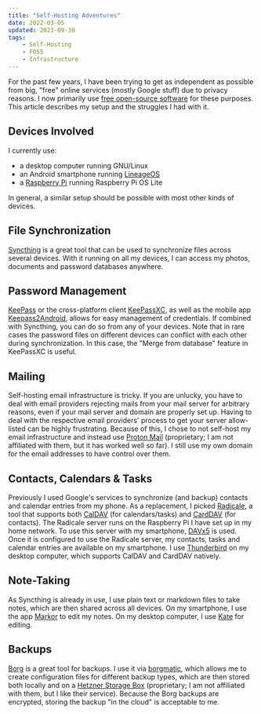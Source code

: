 ```yaml
---
title: "Self-Hosting Adventures"
date: 2022-03-05
updated: 2023-09-30
tags:
    - Self-Hosting
    - FOSS
    - Infrastructure
---
```


For the past few years, I have been trying to get as independent as possible from big, "free" online services (mostly Google stuff) due to privacy reasons. I now primarily use [free open-source software](https://en.wikipedia.org/wiki/Free_and_open-source_software) for these purposes.
This article describes my setup and the struggles I had with it.

<!-- more -->

## Devices Involved

I currently use:

-   a desktop computer running GNU/Linux
-   an Android smartphone running [LineageOS](https://lineageos.org/)
-   a [Raspberry Pi](https://www.raspberrypi.com) running Raspberry Pi OS Lite

In general, a similar setup should be possible with most other kinds of devices.

## File Synchronization

[Syncthing](https://syncthing.net/) is a great tool that can be used to synchronize files across several devices. With it running on all my devices, I can access my photos, documents and password databases anywhere.

## Password Management

[KeePass](https://keepass.info/) or the cross-platform client [KeePassXC](https://keepassxc.org/), as well as the mobile app [Keepass2Android](https://github.com/PhilippC/keepass2android), allows for easy management of credentials.
If combined with Syncthing, you can do so from any of your devices. Note that in rare cases the password files on different devices can conflict with each other during synchronization. In this case, the "Merge from database" feature in KeePassXC is useful.

## Mailing

Self-hosting email infrastructure is tricky. If you are unlucky, you have to deal with email providers rejecting mails from your mail server for arbitrary reasons, even if your mail server and domain are properly set up. Having to deal with the respective email providers' process to get your server allow-listed can be highly frustrating.
Because of this, I chose to not self-host my email infrastructure and instead use [Proton Mail](https://proton.me/mail) (proprietary; I am not affiliated with them, but it has worked well so far).
I still use my own domain for the email addresses to have control over them.

## Contacts, Calendars & Tasks

Previously I used Google's services to synchronize (and backup) contacts and calendar entries from my phone.
As a replacement, I picked [Radicale](https://radicale.org), a tool that supports both [CalDAV](https://en.wikipedia.org/wiki/CalDAV) (for calendars/tasks) and [CardDAV](https://en.wikipedia.org/wiki/CardDAV) (for contacts). The Radicale server runs on the Raspberry Pi I have set up in my home network.
To use this server with my smartphone, [DAVx5](https://www.davx5.com/) is used. Once it is configured to use the Radicale server, my contacts, tasks and calendar entries are available on my smartphone.
I use [Thunderbird](https://www.thunderbird.net) on my desktop computer, which supports CalDAV and CardDAV natively.

## Note-Taking

As Syncthing is already in use, I use plain text or markdown files to take notes, which are then shared across all devices. On my smartphone, I use the app [Markor](https://f-droid.org/en/packages/net.gsantner.markor/) to edit my notes. On my desktop computer, I use [Kate](https://apps.kde.org/kate/) for editing.

## Backups

[Borg](https://www.borgbackup.org/) is a great tool for backups. I use it via [borgmatic](https://torsion.org/borgmatic/), which allows me to create configuration files for different backup types, which are then stored both locally and on a [Hetzner Storage Box](https://www.hetzner.com/storage/storage-box) (proprietary; I am not affiliated with them, but I like their service). Because the Borg backups are encrypted, storing the backup "in the cloud" is acceptable to me.
